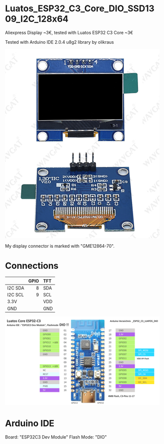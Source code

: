 # Luatos_ESP32_C3_Core_DIO_SSD1309_I2C_128x64

Aliexpress Display ~3€, tested with Luatos ESP32 C3 Core ~3€ 

Tested with Arduino IDE 2.0.4 u8g2 library by olikraus

![Luatos_C3_Core_DIO_SSD1309_I2C_128x64](pictures/I2C_TFT.png)

My display connector is marked with "GME12864-70".


# Connections

|          | GPIO | TFT   |
| :------- | ---: | :---- |
| I2C SDA  |  8   | SDA   |
| I2C SCL  |  9   | SCL   |
| 3.3V     |      | VDD   |
| GND      |      | GND   |


![Luatos_C3_Core_DIO_SSD1309_I2C_128x64](pictures/Luatos_ESP32_C3_Core.png)

# Arduino IDE

Board: "ESP32C3 Dev Module" 
Flash Mode: "DIO"


